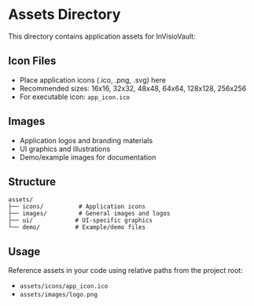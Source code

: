 # Assets Directory

This directory contains application assets for InVisioVault:

## Icon Files
- Place application icons (.ico, .png, .svg) here
- Recommended sizes: 16x16, 32x32, 48x48, 64x64, 128x128, 256x256
- For executable icon: `app_icon.ico`

## Images
- Application logos and branding materials
- UI graphics and illustrations
- Demo/example images for documentation

## Structure
```
assets/
├── icons/          # Application icons
├── images/         # General images and logos  
├── ui/            # UI-specific graphics
└── demo/          # Example/demo files
```

## Usage
Reference assets in your code using relative paths from the project root:
- `assets/icons/app_icon.ico`
- `assets/images/logo.png`
